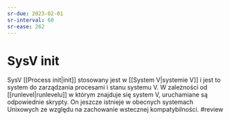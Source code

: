 ```yaml
---
sr-due: 2023-02-01
sr-interval: 60
sr-ease: 262
---
```


# SysV init
SysV [[Process init|init]] stosowany jest w [[System V|systemie V]] i jest to system do zarządzania procesami i stanu systemu V. W zależności od [[runlevel|runlevelu]] w którym znajduje się system V, uruchamiane są odpowiednie skrypty.
On jeszcze istnieje w obecnych systemach Unixowych ze względu na zachowanie wstecznej kompatybilności.
#review